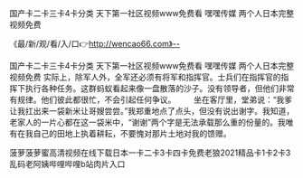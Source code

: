 国产卡二卡三卡4卡分类
天下第一社区视频www免费看
嘿嘿传媒
两个人日本完整视频免费


《最/新/观/看/入/口👉http://wencao66.com》--

国产卡二卡三卡4卡分类
天下第一社区视频www免费看
嘿嘿传媒
两个人日本完整视频免费
实际上，除军人外，全军还必须有将军和指挥官。士兵们在指挥官的指挥下执行各种任务。这群蚂蚁看起来像一盘散落的沙子。没有领导者，但他们非常有规律。他们彼此都很忙，不会引起任何争议。
　　坐在客厅里，堂弟说：“我爹让我扛出来一袋新米让哥嫂尝尝。”我郑重地点了点头，但没有说出谢字。我知道，老家人的一片心都在这一袋米中，“谢谢”两个字是无法承载那么重的份量的。我唯有在我自己的田地上执着耕耘，不要愧对那片土地对我的馈赠。　　　





菠萝菠萝蜜高清视频在线下载日本一卡二卡3卡四卡免费老狼2021精品卡1卡2卡3乱码老阿姨哔哩哔哩b站肉片入口
